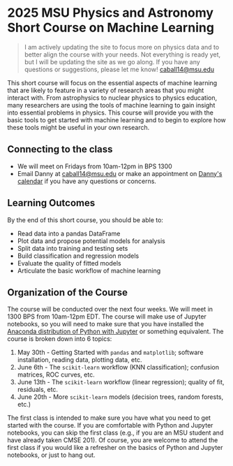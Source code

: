 # 2025 MSU Physics and Astronomy Short Course on Machine Learning

> I am actively updating the site to focus more on physics data and to better align the course with your needs. Not everything is ready yet, but I will be updating the site as we go along. If you have any questions or suggestions, please let me know! <caball14@msu.edu>

This short course will focus on the essential aspects of machine learning that are likely to feature in a variety of research areas that you might interact with. From astrophysics to nuclear physics to physics education, many researchers are using the tools of machine learning to gain insight into essential problems in physics. This course will provide you with the basic tools to get started with machine learning and to begin to explore how these tools might be useful in your own research.

## Connecting to the class

* We will meet on Fridays from 10am-12pm in BPS 1300
* Email Danny at <caball14@msu.edu> or make an appointment on [Danny's calendar](https://app.cal.com/dannycaballero/15min) if you have any questions or concerns.

## Learning Outcomes

By the end of this short course, you should be able to:

* Read data into a pandas DataFrame
* Plot data and propose potential models for analysis
* Split data into training and testing sets
* Build classification and regression models
* Evaluate the quality of fitted models
* Articulate the basic workflow of machine learning

## Organization of the Course

The course will be conducted over the next four weeks. We will meet in 1300 BPS from 10am-12pm EDT. The course will make use of Jupyter notebooks, so you will need to make sure that you have installed the [Anaconda distribution of Python with Jupyter](https://www.anaconda.com/products/individual) or something equivalent. The course is broken down into 6 topics:

1. May 30th - Getting Started with `pandas` and `matplotlib`; software installation, reading data, plotting data, etc.
2. June 6th - The `scikit-learn` workflow (KNN classification); confusion matrices, ROC curves, etc.
3. June 13th - The `scikit-learn` workflow (linear regression); quality of fit, residuals, etc.
4. June 20th - More `scikit-learn` models (decision trees, random forests, etc.)

The first class is intended to make sure you have what you need to get started with the course. If you are comfortable with Python and Jupyter notebooks, you can skip the first class (e.g., if you are an MSU student and have already taken CMSE 201). Of course, you are welcome to attend the first class if you would like a refresher on the basics of Python and Jupyter notebooks, or just to hang out.
